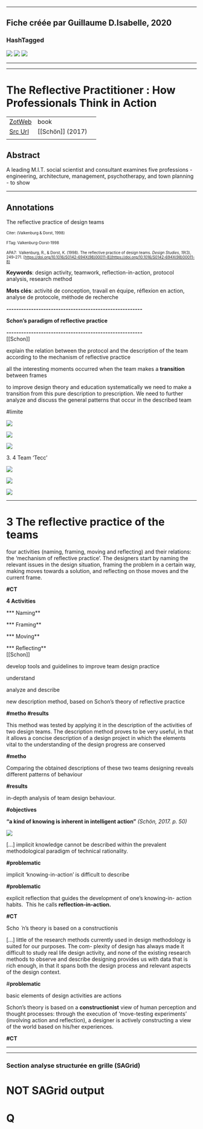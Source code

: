 
----
Fiche créée par Guillaume D.Isabelle, 2020 
---- 

### HashTagged 



![](12MZy2SPkHdtegFP8phg.png)
![](1uy6GMy9dZP9tjogJZfK.png)
![](12SBZuhxJvXTRmXCaRjJ.png)



----

----



# The Reflective Practitioner : How Professionals Think in Action



|       |       |       |
|  ---  |  ---  |  ---  |
|   [ZotWeb](http://zotero.org/users/180474/items/KY3RPVEQ)    | book      |       |
|   [Src Url](https://www.taylorfrancis.com/books/9781315237473)    |  [[Schön]] (2017)     |       |
|       |       |       |


## Abstract

A leading M.I.T. social scientist and consultant examines five professions - engineering, architecture, management, psychotherapy, and town planning - to show

----

## Annotations

The reflective practice of design teams



<font size=-3>Citer: (Valkenburg & Dorst, 1998)

FTag: Valkenburg-Dorst-1998

APA7:  Valkenburg, R., & Dorst, K. (1998). The reflective practice of design teams. _Design Studies_, _19_(3), 249–271. [https://doi.org/10.1016/S0142-694X(98)00011-8](https://doi.org/10.1016/S0142-694X(98)00011-8)</font>



**Keywords**: design activity, teamwork, reflection-in-action, protocol analysis, research method  
  
**Mots clés**: activité de conception, travail en équipe, réflexion en action, analyse de protocole, méthode de recherche



**-------------------------------------------------------**

**Schon’s paradigm of reflective practice**

**-------------------------------------------------------**  
[[Schon]] 





explain the relation between the protocol and the description of the team according to the mechanism of reflective practice



all the interesting moments occurred when the team makes a **transition** between frames



to improve design theory and education systematically we need to make a transition from this pure description to prescription. We need to further analyze and discuss the general patterns that occur in the described team  
  
#limite





![](1RyWU687jK3MTubWv8gj.png)





![](1L2xUZpXgJLddmQje22i.png)





![](12MZy2SPkHdtegFP8phg.png)



3\. 4 Team ‘Tecc’





![](1jJ2jDX43gBHkvpFGZNq.png)





![](19sjLbKRod6PeAY82Z5J.png)





![](1uy6GMy9dZP9tjogJZfK.png)



------------------------------------------------------------

3 The reflective practice of the teams
======================================



four activities (naming, framing, moving and reflecting) and their relations: the ‘mechanism of reflective practice’. The designers start by naming the relevant issues in the design situation, framing the problem in a certain way, making moves towards a solution, and reflecting on those moves and the current frame.

  

**#CT**

**4 Activities**

*** Naming**

*** Framing**

*** Moving**

*** Reflecting**  
[[Schon]] 





develop tools and guidelines to improve team design practice



understand



analyze and describe



new description method, based on Schon’s theory of reflective practice

**#metho #results**



This method was tested by applying it in the description of the activities of two design teams. The description method proves to be very useful, in that it allows a concise description of a design project in which the elements vital to the understanding of the design progress are conserved

**#metho**



Comparing the obtained descriptions of these two teams designing reveals different patterns of behaviour

**#results**



in-depth analysis of team design behaviour.

**#objectives**



**“a kind of knowing is inherent in intelligent action”** _(Schön, 2017. p. 50)_





![](12SBZuhxJvXTRmXCaRjJ.png)



 [...] implicit knowledge cannot be described within the prevalent methodological paradigm of technical rationality.

**#problematic**



implicit ‘knowing-in-action’ is difficult to describe

**#problematic**



explicit reflection that guides the development of one’s knowing-in- action habits.  This he calls **reflection-in-action.**

**#CT**



Scho ̈ n’s theory is based on a constructionis



 [...] little of the research methods currently used in design methodology is suited for our purposes. The com- plexity of design has always made it difficult to study real life design activity, and none of the existing research methods to observe and describe designing provides us with data that is rich enough, in that it spans both the design process and relevant aspects of the design context.

  

#**problematic**



basic elements of design activities are actions



Schon’s theory is based on a **constructionist** view of human perception and thought processes: through the execution of ‘move-testing experiments’ (involving action and reflection), a designer is actively constructing a view of the world based on his/her experiences.

  

**#CT**






----

----



### Section analyse structurée en grille (SAGrid)


# NOT SAGrid output

# Q

